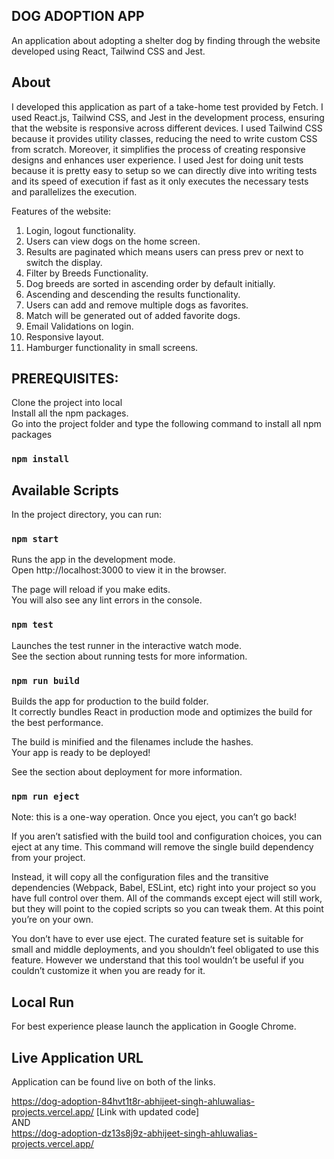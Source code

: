 ## DOG ADOPTION APP

An application about adopting a shelter dog by finding through the website developed using React, Tailwind CSS and Jest.

## About

I developed this application as part of a take-home test provided by Fetch. I used React.js, Tailwind CSS, and Jest in the development process, ensuring that the website is responsive across different devices. I used Tailwind CSS because it provides utility classes, reducing the need to write custom CSS from scratch. Moreover, it simplifies the process of creating responsive designs and enhances user experience. I used Jest for doing unit tests because it is pretty easy to setup so we can directly dive into writing tests and its speed of execution if fast as it only executes the necessary tests and parallelizes the execution.

Features of the website:

1. Login, logout functionality.
2. Users can view dogs on the home screen.
3. Results are paginated which means users can press prev or next to switch the display.
4. Filter by Breeds Functionality.
5. Dog breeds are sorted in ascending order by default initially.
6. Ascending and descending the results functionality.
7. Users can add and remove multiple dogs as favorites.
8. Match will be generated out of added favorite dogs.
9. Email Validations on login.
10. Responsive layout.
11. Hamburger functionality in small screens.

## PREREQUISITES:

Clone the project into local <br>
Install all the npm packages. <br>
Go into the project folder and type the following command to install all npm packages
### `npm install`

## Available Scripts
In the project directory, you can run:

### `npm start`
Runs the app in the development mode. <br>
Open http://localhost:3000 to view it in the browser.

The page will reload if you make edits. <br>
You will also see any lint errors in the console.

### `npm test`
Launches the test runner in the interactive watch mode. <br>
See the section about running tests for more information.

### `npm run build`
Builds the app for production to the build folder. <br>
It correctly bundles React in production mode and optimizes the build for the best performance.

The build is minified and the filenames include the hashes. <br>
Your app is ready to be deployed!

See the section about deployment for more information.

### `npm run eject`
Note: this is a one-way operation. Once you eject, you can’t go back!

If you aren’t satisfied with the build tool and configuration choices, you can eject at any time. This command will remove the single build dependency from your project.

Instead, it will copy all the configuration files and the transitive dependencies (Webpack, Babel, ESLint, etc) right into your project so you have full control over them. All of the commands except eject will still work, but they will point to the copied scripts so you can tweak them. At this point you’re on your own.

You don’t have to ever use eject. The curated feature set is suitable for small and middle deployments, and you shouldn’t feel obligated to use this feature. However we understand that this tool wouldn’t be useful if you couldn’t customize it when you are ready for it.

## Local Run

For best experience please launch the application in Google Chrome.

## Live Application URL

Application can be found live on both of the links.

https://dog-adoption-84hvt1t8r-abhijeet-singh-ahluwalias-projects.vercel.app/   [Link with updated code] </br>
                              AND          <br>
https://dog-adoption-dz13s8j9z-abhijeet-singh-ahluwalias-projects.vercel.app/

